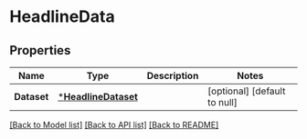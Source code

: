 # HeadlineData

## Properties
Name | Type | Description | Notes
------------ | ------------- | ------------- | -------------
**Dataset** | [***HeadlineDataset**](Headline_dataset.md) |  | [optional] [default to null]

[[Back to Model list]](../README.md#documentation-for-models) [[Back to API list]](../README.md#documentation-for-api-endpoints) [[Back to README]](../README.md)

